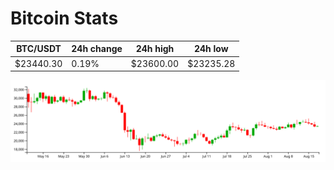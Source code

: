 # Bitcoin Stats

BTC/USDT|24h change|24h high|24h low|
|---|---|---|---|
|$23440.30|0.19%|$23600.00|$23235.28|

<img src="./chart.svg">
